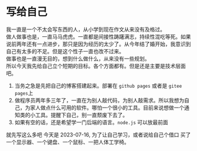 # 写给自己

  
  
  

我一直是一个不太会写东西的人，从小学到现在作文从来没有及格过。  
做人做事也是，一直马马虎虎。一直都是间接性踌躇满志，持续性混吃等死。如果说前两年还有一点进步，那只是因为经历的太少了。从今年结了婚开始，我意识到自己有太多的不足。但是这个性子一直也改不过来。  
做事也是一直漫无目的，想到什么做什么，从来没有一些规划。  
所以今天我先给自己立个短期的目标。各个方面都有。但是还是主要是技术层面吧。

1. 当务之急是先把自己的博客搭建起来。部署在 `github pages` 或者是 `gitee pages`上
2. 做程序员两年多三年了，一直在为别人敲代码，为别人敲需求。所以我想为自己，为家人做点什么可用的软件。哪怕一个很小的工具。目前来说想做一个通知类的小工具。提醒下自己，别一直颓废下去了。
3. 如果有空的话，还是希望学一门后端的语言。`node.js` 可以放最前面

就先写这么多吧 今天是 2023-07-16, 为了让自己学习，或者说给自己个借口 买了一个显示器、一个键盘、一个鼠标、一把人体工学椅。  

